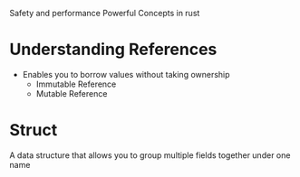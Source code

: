 Safety and performance
Powerful Concepts in rust

# Understanding References
- Enables you to borrow values without taking ownership
	- Immutable Reference
	- Mutable Reference

# Struct
A data structure that allows you to group multiple fields
together under one name
